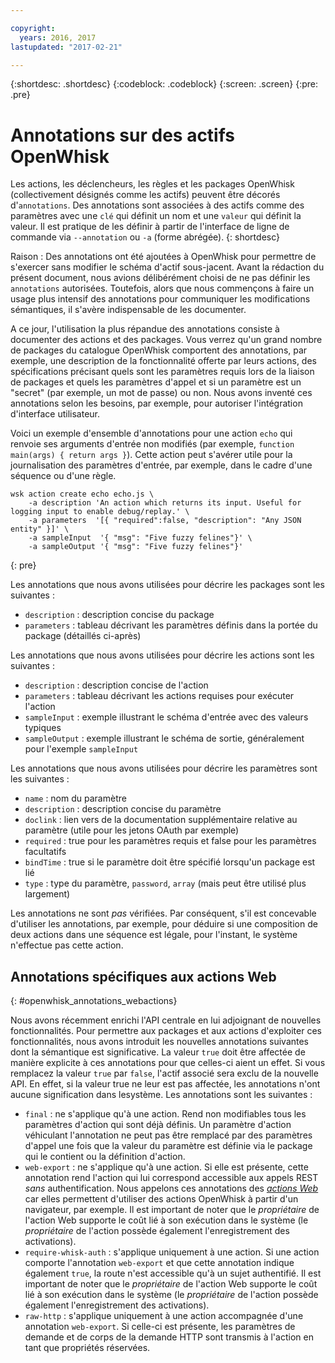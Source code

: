```yaml
---

copyright:
  years: 2016, 2017
lastupdated: "2017-02-21"

---
```


{:shortdesc: .shortdesc}
{:codeblock: .codeblock}
{:screen: .screen}
{:pre: .pre}

# Annotations sur des actifs OpenWhisk

Les actions, les déclencheurs, les règles et les packages OpenWhisk (collectivement désignés comme les actifs) peuvent être décorés d'`annotations`. Des annotations sont associées à des actifs comme des paramètres avec une `clé` qui définit un nom et une `valeur` qui définit la valeur. Il est pratique de les définir à partir de l'interface de ligne de commande via `--annotation` ou `-a` (forme abrégée).
{: shortdesc}

Raison : Des annotations ont été ajoutées à OpenWhisk pour permettre de s'exercer sans modifier le schéma d'actif sous-jacent. Avant la rédaction du présent document, nous avions délibérément choisi de ne pas définir les `annotations` autorisées. Toutefois, alors que nous commençons à faire un usage plus intensif des annotations pour communiquer les modifications sémantiques, il s'avère indispensable de les documenter.

A ce jour, l'utilisation la plus répandue des annotations consiste à documenter des actions et des packages. Vous verrez qu'un grand nombre de packages du catalogue OpenWhisk comportent des annotations, par exemple, une description de la fonctionnalité offerte par leurs actions, des spécifications précisant quels sont les paramètres requis lors de la liaison de packages et quels les paramètres d'appel et si un paramètre est un "secret" (par exemple, un mot de passe) ou non. Nous avons inventé ces annotations selon les besoins, par exemple, pour autoriser l'intégration d'interface utilisateur.

Voici un exemple d'ensemble d'annotations pour une action `echo` qui renvoie ses arguments d'entrée non modifiés (par exemple, `function main(args) { return args }`). Cette action peut s'avérer utile pour la journalisation des paramètres d'entrée, par exemple, dans le cadre d'une séquence ou d'une règle.

```
wsk action create echo echo.js \
    -a description 'An action which returns its input. Useful for logging input to enable debug/replay.' \
    -a parameters  '[{ "required":false, "description": "Any JSON entity" }]' \
    -a sampleInput  '{ "msg": "Five fuzzy felines"}' \
    -a sampleOutput '{ "msg": "Five fuzzy felines"}'
```
{: pre}

Les annotations que nous avons utilisées pour décrire les packages sont les suivantes :

- `description` : description concise du package
- `parameters` : tableau décrivant les paramètres définis dans la portée du package (détaillés ci-après)

Les annotations que nous avons utilisées pour décrire les actions sont les suivantes : 

- `description` : description concise de l'action
- `parameters` : tableau décrivant les actions requises pour exécuter l'action
- `sampleInput` : exemple illustrant le schéma d'entrée avec des valeurs typiques
- `sampleOutput` : exemple illustrant le schéma de sortie, généralement pour l'exemple `sampleInput`

Les annotations que nous avons utilisées pour décrire les paramètres sont les suivantes :

- `name` : nom du paramètre
- `description` : description concise du paramètre
- `doclink` : lien vers de la documentation supplémentaire relative au paramètre (utile pour les jetons OAuth par exemple) 
- `required` : true pour les paramètres requis et false pour les paramètres facultatifs
- `bindTime` : true si le paramètre doit être spécifié lorsqu'un package est lié
- `type` : type du paramètre, `password`, `array` (mais peut être utilisé plus largement)

Les annotations ne sont *pas* vérifiées. Par conséquent, s'il est concevable d'utiliser les annotations, par exemple, pour déduire si une composition de deux actions dans une séquence est légale, pour l'instant, le système n'effectue pas cette action.

## Annotations spécifiques aux actions Web
{: #openwhisk_annotations_webactions}

Nous avons récemment enrichi l'API centrale en lui adjoignant de nouvelles fonctionnalités. Pour permettre aux packages et aux actions d'exploiter ces fonctionnalités, nous avons introduit les nouvelles annotations suivantes dont la sémantique est significative. La valeur `true` doit être affectée de manière explicite à ces annotations pour que celles-ci aient un effet. Si vous remplacez la valeur `true` par `false`, l'actif associé sera exclu de la nouvelle API. En effet, si la valeur true ne leur est pas affectée, les annotations n'ont aucune signification dans lesystème. Les annotations sont les suivantes :

- `final` : ne s'applique qu'à une action. Rend non modifiables tous les paramètres d'action qui sont déjà définis. Un paramètre d'action véhiculant l'annotation ne peut pas être remplacé par des paramètres d'appel une fois que la valeur du paramètre est définie via le package qui le contient ou la définition d'action.
- `web-export` : ne s'applique qu'à une action. Si elle est présente, cette annotation rend l'action qui lui correspond accessible aux appels REST *sans* authentification. Nous appelons ces annotations des [*actions Web*](openwhisk_webactions.html) car elles permettent d'utiliser des actions OpenWhisk à partir d'un navigateur, par exemple. Il est important de noter que le *propriétaire* de l'action Web supporte le coût lié à son exécution dans le système (le *propriétaire* de l'action possède également l'enregistrement des activations).
- `require-whisk-auth` : s'applique uniquement à une action. Si une action comporte l'annotation `web-export` et que cette annotation indique également `true`, la route n'est accessible qu'à un sujet authentifié. Il est important de noter que le *propriétaire* de l'action Web supporte le coût lié à son exécution dans le système (le *propriétaire* de l'action possède également l'enregistrement des activations).
- `raw-http` : s'applique uniquement à une action accompagnée d'une annotation `web-export`. Si celle-ci est présente, les paramètres de demande et de corps de la demande HTTP sont transmis à l'action en tant que propriétés réservées.

